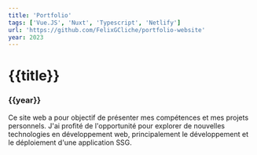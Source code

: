 ```yaml
---
title: 'Portfolio'
tags: ['Vue.JS', 'Nuxt', 'Typescript', 'Netlify']
url: 'https://github.com/FelixGCliche/portfolio-website'
year: 2023
---
```


# {{title}}

### {{year}}

Ce site web a pour objectif de présenter mes compétences et mes projets personnels. J'ai profité de l'opportunité pour explorer de nouvelles technologies en développement web, principalement le développement et le déploiement d'une application SSG.

